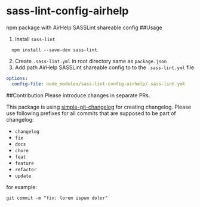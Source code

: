 # sass-lint-config-airhelp
npm package with AirHelp SASSLint shareable config
##Usage
1. Install `sass-lint`
```
  npm install --save-dev sass-lint
```
2. Create `.sass-lint.yml` in root directory same as `package.json`
3. Add path AirHelp SASSLint shareable config to to the `.sass-lint.yml` file 
```yml
options:
  config-file: node_modules/sass-lint-config-airhelp/.sass-lint.yml
```
##Contribution
Please introduce changes in separate PRs.

This package is using [simple-git-changelog](https://github.com/ianhenderson/simple-git-changelog) for creating changelog. Please use following prefixes for all commits that are supposed to be part of changelog:
* `changelog`
* `fix`
* `docs`
* `chore`
* `feat`
* `feature`
* `refactor`
* `update`

for example:
```
git commit -m "fix: lorem ispum dolor"
```
